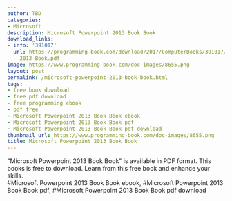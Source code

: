 ```yaml
---
author: TBD
categories:
- Microsoft
description: Microsoft Powerpoint 2013 Book Book
download_links:
- info: '391017'
  url: https://programming-book.com/download/2017/ComputerBooks/391017/Microsoft Powerpoint
    2013 Book.pdf
image: https://www.programming-book.com/doc-images/8655.png
layout: post
permalink: /microsoft-powerpoint-2013-book-book.html
tags:
- free book download
- free pdf download
- free programming ebook
- pdf free
- Microsoft Powerpoint 2013 Book Book ebook
- Microsoft Powerpoint 2013 Book Book pdf
- Microsoft Powerpoint 2013 Book Book pdf download
thumbnail_url: https://www.programming-book.com/doc-images/8655.png
title: Microsoft Powerpoint 2013 Book Book
---
```


 
<div class="item-desc text-justify">
  "Microsoft Powerpoint 2013 Book Book" is available in PDF format. This books is free to download. Learn from this free book and enhance your skills.
  <br>
  #Microsoft Powerpoint 2013 Book Book ebook, #Microsoft Powerpoint 2013 Book Book pdf, #Microsoft Powerpoint 2013 Book Book pdf download
</div>